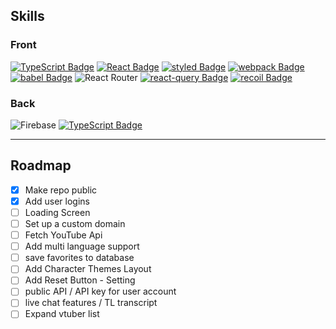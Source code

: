 ## Skills

### Front

[![TypeScript Badge](https://img.shields.io/badge/Typescript-235A97?style=flat-square&logo=Typescript&logoColor=white)]()
[![React Badge](https://img.shields.io/badge/React-61DAFB?style=flat-square&logo=React&logoColor=white)]()
[![styled Badge](https://img.shields.io/badge/Styled-DB7093?style=flat-square&logo=styled-components&logoColor=white)]()
[![webpack Badge](https://img.shields.io/badge/webpack-8DD6F9?style=flat-square&logo=webpack&logoColor=white)]()
[![babel Badge](https://img.shields.io/badge/babel-F9DC3E?style=flat-square&logo=babel&logoColor=black)]()
![React Router](https://img.shields.io/badge/React_Router-CA4245?style=flat-square&logo=react-router&logoColor=white)
[![react-query Badge](https://img.shields.io/badge/reactQuery-000?style=flat-square&logo=recoil&logoColor=white)]()
[![recoil Badge](https://img.shields.io/badge/recoil-000?style=flat-square&logo=recoil&logoColor=white)]()

### Back
![Firebase](https://img.shields.io/badge/firebase-%23039BE5.svg?style=flat-square&logo=firebase)
[![TypeScript Badge](https://img.shields.io/badge/Typescript-235A97?style=flat-square&logo=Typescript&logoColor=white)]()

--- 

## Roadmap

- [x] Make repo public
- [x] Add user logins
- [ ] Loading Screen
- [ ] Set up a custom domain
- [ ] Fetch YouTube Api
- [ ] Add multi language support
- [ ] save favorites to database
- [ ] Add Character Themes Layout
- [ ] Add Reset Button - Setting
- [ ] public API / API key for user account
- [ ] live chat features / TL transcript
- [ ] Expand vtuber list
